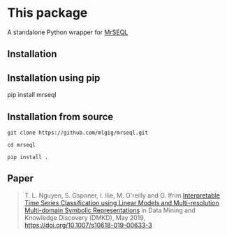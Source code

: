 # This package
A standalone Python wrapper for [MrSEQL](https://github.com/lnthach/Mr-SEQL)

## Installation

## Installation using pip
pip install mrseql

## Installation from source
```
git clone https://github.com/mlgig/mrseql.git

cd mrseql

pip install .
```

## Paper
>  T. L. Nguyen, S. Gsponer, I. Ilie, M. O'reilly and G. Ifrim [Interpretable Time Series Classification using Linear Models and Multi-resolution Multi-domain Symbolic Representations](https://www.researchgate.net/publication/332875865_Interpretable_Time_Series_Classification_using_Linear_Models_and_Multi-resolution_Multi-domain_Symbolic_Representations) in Data Mining and Knowledge Discovery (DMKD), May 2019, https://doi.org/10.1007/s10618-019-00633-3

